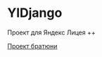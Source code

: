 # YlDjango
Проект для Яндекс Лицея ++

[Проект братюни](https://github.com/extroot/yandexLyceumPlus)
